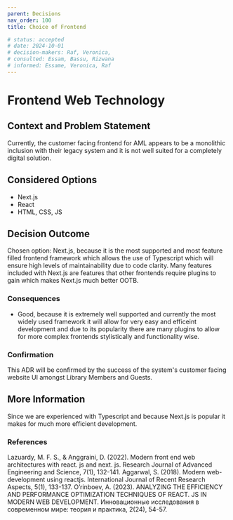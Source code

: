 ```yaml
---
parent: Decisions
nav_order: 100
title: Choice of Frontend

# status: accepted
# date: 2024-10-01
# decision-makers: Raf, Veronica,
# consulted: Essam, Bassu, Rizwana
# informed: Essame, Veronica, Raf
---
```

<!-- markdownlint-disable-next-line MD025 -->
# Frontend Web Technology

## Context and Problem Statement

Currently, the customer facing frontend for AML appears to be a monolithic inclusion with their legacy system and it is not well suited for a completely digital solution.

## Considered Options

* Next.js
* React
* HTML, CSS, JS

## Decision Outcome

Chosen option: Next.js, because it is the most supported and most feature filled frontend framework which allows the use of Typescript which will ensure high levels of maintainability due to code clarity. Many features included with Next.js are features that other frontends require plugins to gain which makes Next.js much better OOTB.

### Consequences

* Good, because it is extremely well supported and currently the most widely used framework it will allow for very easy and efficeint development and due to its popularity there are many plugins to allow for more complex frontends stylistically and functionality wise.

### Confirmation

This ADR will be confirmed by the success of the system's customer facing website UI amongst Library Members and Guests.

## More Information

Since we are experienced with Typescript and because Next.js is popular it makes for much more efficient development.

### References

Lazuardy, M. F. S., & Anggraini, D. (2022). Modern front end web architectures with react. js and next. js. Research Journal of Advanced Engineering and Science, 7(1), 132-141.
Aggarwal, S. (2018). Modern web-development using reactjs. International Journal of Recent Research Aspects, 5(1), 133-137.
O’rinboev, A. (2023). ANALYZING THE EFFICIENCY AND PERFORMANCE OPTIMIZATION TECHNIQUES OF REACT. JS IN MODERN WEB DEVELOPMENT. Инновационные исследования в современном мире: теория и практика, 2(24), 54-57.
